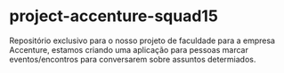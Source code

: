 # project-accenture-squad15
Repositório exclusivo para o nosso projeto de faculdade para a empresa Accenture, estamos criando uma aplicação para pessoas marcar eventos/encontros para conversarem sobre assuntos determiados.
